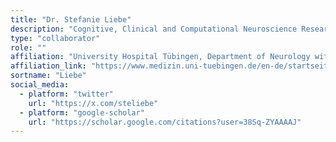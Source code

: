 ```yaml
---
title: "Dr. Stefanie Liebe"
description: "Cognitive, Clinical and Computational Neuroscience Research"
type: "collaborator"
role: ""
affiliation: "University Hospital Tübingen, Department of Neurology with focus on Epileptology"
affiliation_link: "https://www.medizin.uni-tuebingen.de/en-de/startseite"
sortname: "Liebe"
social_media:
  - platform: "twitter"
    url: "https://x.com/steliebe"
  - platform: "google-scholar"
    url: "https://scholar.google.com/citations?user=38Sq-ZYAAAAJ"
---
```

